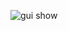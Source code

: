 ![gui show](https://github.com/LEO001xD/Rhanrhan/assets/141621669/31edd4ad-01a3-48a0-97a3-b2ef8c6b10ac)
